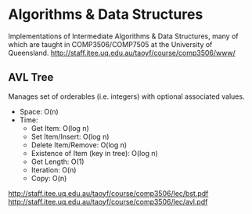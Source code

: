 # Algorithms & Data Structures

Implementations of Intermediate Algorithms & Data Structures, many of which are taught in COMP3506/COMP7505 at the University of Queensland.
http://staff.itee.uq.edu.au/taoyf/course/comp3506/www/

## AVL Tree
Manages set of orderables (i.e. integers) with optional associated values.

* Space: O(n)
* Time:
    - Get Item: O(log n)
    - Set Item/Insert: O(log n)
    - Delete Item/Remove: O(log n)
    - Existence of Item (key in tree): O(log n)
    - Get Length: O(1)
    - Iteration: O(n)
    - Copy: O(n)

http://staff.itee.uq.edu.au/taoyf/course/comp3506/lec/bst.pdf
http://staff.itee.uq.edu.au/taoyf/course/comp3506/lec/avl.pdf


